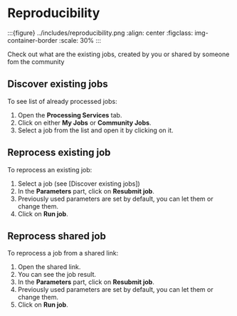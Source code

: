 # Reproducibility

:::{figure} ../includes/reproducibility.png
:align: center
:figclass: img-container-border
:scale: 30%
:::

Check out what are the existing jobs, created by you or shared by someone fom the community

## Discover existing jobs

To see list of already processed jobs:

1. Open the **Processing Services** tab.
2. Click on either **My Jobs** or **Community Jobs**.
3. Select a job from the list and open it by clicking on it.

## Reprocess existing job

To reprocess an existing job:

1. Select a job (see [Discover existing jobs])
2. In the **Parameters** part, click on **Resubmit job**.
3. Previously used parameters are set by default, you can let them or change them.
4. Click on **Run job**.

## Reprocess shared job

To reprocess a job from a shared link:

1. Open the shared link.
2. You can see the job result.
3. In the **Parameters** part, click on **Resubmit job**.
4. Previously used parameters are set by default, you can let them or change them.
5. Click on **Run job**.

